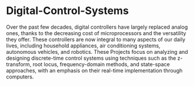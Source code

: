 # Digital-Control-Systems

Over the past few decades, digital controllers have largely replaced analog ones, thanks to the decreasing cost of microprocessors and the versatility they offer. These controllers are now integral to many aspects of our daily lives, including household appliances, air conditioning systems, autonomous vehicles, and robotics. These Projects focus on analyzing and designing discrete-time control systems using techniques such as the z-transform, root locus, frequency-domain methods, and state-space approaches, with an emphasis on their real-time implementation through computers.

